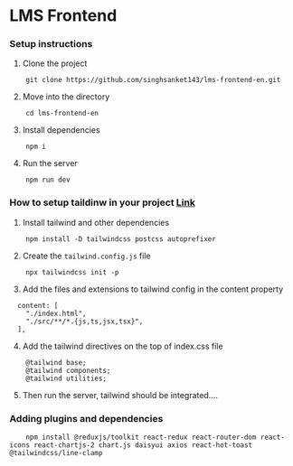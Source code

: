 # LMS Frontend

### Setup instructions

1. Clone the project

```
    git clone https://github.com/singhsanket143/lms-frontend-en.git
```

2. Move into the directory

```
    cd lms-frontend-en
```

3. Install dependencies

```
    npm i
```

4. Run the server
```
    npm run dev
```


### How to setup taildinw in your project [Link](https://tailwindcss.com/docs/guides/vite)

1. Install tailwind and other dependencies
```
    npm install -D tailwindcss postcss autoprefixer
```

2. Create the `tailwind.config.js` file
```
    npx tailwindcss init -p
```

3. Add the files and extensions to tailwind config in the content property
```
  content: [
    "./index.html",
    "./src/**/*.{js,ts,jsx,tsx}",
  ],
```

4. Add the tailwind directives on the top of index.css file
```
    @tailwind base;
    @tailwind components;
    @tailwind utilities;
```

5. Then run the server, tailwind should be integrated....


### Adding plugins and dependencies

```
    npm install @reduxjs/toolkit react-redux react-router-dom react-icons react-chartjs-2 chart.js daisyui axios react-hot-toast @tailwindcss/line-clamp
```

